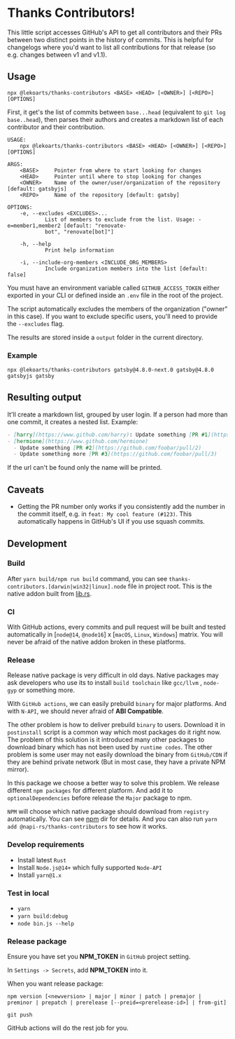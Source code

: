 # Thanks Contributors!

This little script accesses GitHub's API to get all contributors and their PRs between two distinct points in the history of commits. This is helpful for changelogs where you'd want to list all contributions for that release (so e.g. changes between v1 and v1.1).

## Usage

```shell
npx @lekoarts/thanks-contributors <BASE> <HEAD> [<OWNER>] [<REPO>] [OPTIONS]
```

First, it get's the list of commits between `base...head` (equivalent to `git log
base..head`), then parses their authors and creates a markdown list of each
contributor and their contribution.

```shell
USAGE:
    npx @lekoarts/thanks-contributors <BASE> <HEAD> [<OWNER>] [<REPO>] [OPTIONS]

ARGS:
    <BASE>     Pointer from where to start looking for changes
    <HEAD>     Pointer until where to stop looking for changes
    <OWNER>    Name of the owner/user/organization of the repository [default: gatsbyjs]
    <REPO>     Name of the repository [default: gatsby]

OPTIONS:
    -e, --excludes <EXCLUDES>...
            List of members to exclude from the list. Usage: -e=member1,member2 [default: "renovate-
            bot", "renovate[bot]"]

    -h, --help
            Print help information

    -i, --include-org-members <INCLUDE_ORG_MEMBERS>
            Include organization members into the list [default: false]
```

You must have an environment variable called `GITHUB_ACCESS_TOKEN` either exported in your CLI or defined inside an `.env` file in the root of the project.

The script automatically excludes the members of the organization ("owner" in this case). If you want to exclude specific users, you'll need to provide the `--excludes` flag.

The results are stored inside a `output` folder in the current directory.

### Example

```shell
npx @lekoarts/thanks-contributors gatsby@4.8.0-next.0 gatsby@4.8.0 gatsbyjs gatsby
```

## Resulting output

It'll create a markdown list, grouped by user login. If a person had more than one commit, it creates a nested list. Example:

```md
- [harry](https://www.github.com/harry): Update something [PR #1](https://github.com/foobar/pull/1)
- [hermione](https://www.github.com/hermione)
  - Update something [PR #2](https://github.com/foobar/pull/2)
  - Update something more [PR #3](https://github.com/foobar/pull/3)
```

If the url can't be found only the name will be printed.

## Caveats

- Getting the PR number only works if you consistently add the number in the commit itself, e.g. in `feat: My cool feature (#123)`. This automatically happens in GitHub's UI if you use squash commits.

## Development

### Build

After `yarn build/npm run build` command, you can see `thanks-contributors.[darwin|win32|linux].node` file in project root. This is the native addon built from [lib.rs](./src/lib.rs).

### CI

With GitHub actions, every commits and pull request will be built and tested automatically in [`node@14`, `@node16`] x [`macOS`, `Linux`, `Windows`] matrix. You will never be afraid of the native addon broken in these platforms.

### Release

Release native package is very difficult in old days. Native packages may ask developers who use its to install `build toolchain` like `gcc/llvm` , `node-gyp` or something more.

With `GitHub actions`, we can easily prebuild `binary` for major platforms. And with `N-API`, we should never afraid of **ABI Compatible**.

The other problem is how to deliver prebuild `binary` to users. Download it in `postinstall` script is a common way which most packages do it right now. The problem of this solution is it introduced many other packages to download binary which has not been used by `runtime codes`. The other problem is some user may not easily download the binary from `GitHub/CDN` if they are behind private network (But in most case, they have a private NPM mirror).

In this package we choose a better way to solve this problem. We release different `npm packages` for different platform. And add it to `optionalDependencies` before release the `Major` package to npm.

`NPM` will choose which native package should download from `registry` automatically. You can see [npm](./npm) dir for details. And you can also run `yarn add @napi-rs/thanks-contributors` to see how it works.

### Develop requirements

- Install latest `Rust`
- Install `Node.js@14+` which fully supported `Node-API`
- Install `yarn@1.x`

### Test in local

- `yarn`
- `yarn build:debug`
- `node bin.js --help`

### Release package

Ensure you have set you **NPM_TOKEN** in `GitHub` project setting.

In `Settings -> Secrets`, add **NPM_TOKEN** into it.

When you want release package:

```
npm version [<newversion> | major | minor | patch | premajor | preminor | prepatch | prerelease [--preid=<prerelease-id>] | from-git]

git push
```

GitHub actions will do the rest job for you.
